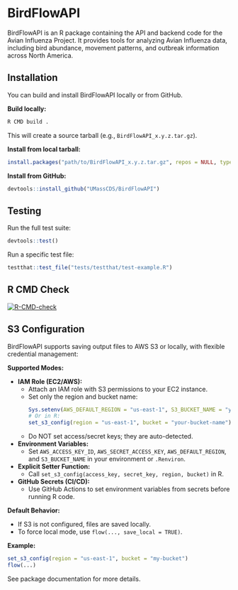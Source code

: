 # BirdFlowAPI

BirdFlowAPI is an R package containing the API and backend code for the Avian Influenza Project. It provides tools for analyzing Avian Influenza data, including bird abundance, movement patterns, and outbreak information across North America.

## Installation

You can build and install BirdFlowAPI locally or from GitHub.

**Build locally:**
```sh
R CMD build .
```
This will create a source tarball (e.g., `BirdFlowAPI_x.y.z.tar.gz`).

**Install from local tarball:**
```r
install.packages("path/to/BirdFlowAPI_x.y.z.tar.gz", repos = NULL, type = "source")
```

**Install from GitHub:**
```r
devtools::install_github("UMassCDS/BirdFlowAPI")
```

## Testing

Run the full test suite:
```r
devtools::test()
```

Run a specific test file:
```r
testthat::test_file("tests/testthat/test-example.R")
```

## R CMD Check

<!-- badges: start -->
[![R-CMD-check](https://github.com/UMassCDS/BirdFlowAPI/actions/workflows/R-CMD-check.yaml/badge.svg)](https://github.com/UMassCDS/BirdFlowAPI/actions/workflows/R-CMD-check.yaml)
<!-- badges: end -->

## S3 Configuration

BirdFlowAPI supports saving output files to AWS S3 or locally, with flexible credential management:

**Supported Modes:**
- **IAM Role (EC2/AWS):**
  - Attach an IAM role with S3 permissions to your EC2 instance.
  - Set only the region and bucket name:
    ```r
    Sys.setenv(AWS_DEFAULT_REGION = "us-east-1", S3_BUCKET_NAME = "your-bucket-name")
    # Or in R:
    set_s3_config(region = "us-east-1", bucket = "your-bucket-name")
    ```
  - Do NOT set access/secret keys; they are auto-detected.
- **Environment Variables:**
  - Set `AWS_ACCESS_KEY_ID`, `AWS_SECRET_ACCESS_KEY`, `AWS_DEFAULT_REGION`, and `S3_BUCKET_NAME` in your environment or `.Renviron`.
- **Explicit Setter Function:**
  - Call `set_s3_config(access_key, secret_key, region, bucket)` in R.
- **GitHub Secrets (CI/CD):**
  - Use GitHub Actions to set environment variables from secrets before running R code.

**Default Behavior:**
- If S3 is not configured, files are saved locally.
- To force local mode, use `flow(..., save_local = TRUE)`.

**Example:**
```r
set_s3_config(region = "us-east-1", bucket = "my-bucket")
flow(...)
```

See package documentation for more details.
